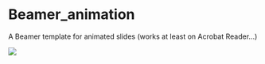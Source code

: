 # Beamer_animation
 A Beamer template for animated slides (works at least on Acrobat Reader...)
 
 ![](https://github.com/Beamer_animation/home_GIF2)
